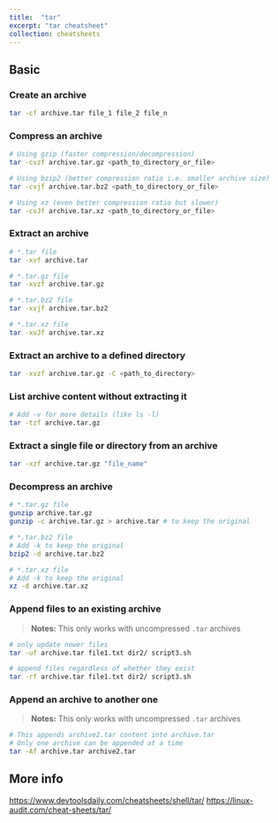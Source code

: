 ```yaml
---
title:  "tar"
excerpt: "tar cheatsheet"
collection: cheatsheets
---
```


## Basic

### Create an archive
```bash
tar -cf archive.tar file_1 file_2 file_n
```

### Compress an archive
```bash
# Using gzip (faster compression/decompression)
tar -cvzf archive.tar.gz <path_to_directory_or_file>
```

```bash
# Using bzip2 (better compression ratio i.e. smaller archive size)
tar -cvjf archive.tar.bz2 <path_to_directory_or_file>
```

```bash
# Using xz (even better compression ratio but slower)
tar -cvJf archive.tar.xz <path_to_directory_or_file>
```

### Extract an archive
```bash
# *.tar file
tar -xvf archive.tar
```

```bash
# *.tar.gz file
tar -xvzf archive.tar.gz
```

```bash
# *.tar.bz2 file
tar -xvjf archive.tar.bz2
```

```bash
# *.tar.xz file
tar -xvJf archive.tar.xz
```

### Extract an archive to a defined directory
```bash
tar -xvzf archive.tar.gz -C <path_to_directory>
```

### List archive content without extracting it
```bash
# Add -v for more details (like ls -l)
tar -tzf archive.tar.gz
```

### Extract a single file or directory from an archive
```bash
tar -xzf archive.tar.gz "file_name"
```

### Decompress an archive
```bash
# *.tar.gz file
gunzip archive.tar.gz
gunzip -c archive.tar.gz > archive.tar # to keep the original
```

```bash
# *.tar.bz2 file
# Add -k to keep the original
bzip2 -d archive.tar.bz2
```

```bash
# *.tar.xz file
# Add -k to keep the original
xz -d archive.tar.xz
```

### Append files to an existing archive
> **Notes:** This only works with uncompressed `.tar` archives
```bash
# only update newer files
tar -uf archive.tar file1.txt dir2/ script3.sh
```
```bash
# append files regardless of whether they exist
tar -rf archive.tar file1.txt dir2/ script3.sh
```

### Append an archive to another one
> **Notes:** This only works with uncompressed `.tar` archives
```bash
# This appends archive2.tar content into archive.tar
# Only one archive can be appended at a time
tar -Af archive.tar archive2.tar
```

## More info
https://www.devtoolsdaily.com/cheatsheets/shell/tar/
https://linux-audit.com/cheat-sheets/tar/
